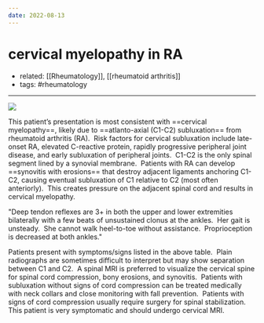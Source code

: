 ```yaml
---
date: 2022-08-13
---
```


# cervical myelopathy in RA

- related: [[Rheumatology]], [[rheumatoid arthritis]]
- tags: #rheumatology
---

![](https://photos.thisispiggy.com/file/wikiFiles/20220813103054.png)

This patient’s presentation is most consistent with ==cervical myelopathy==, likely due to ==atlanto-axial (C1-C2) subluxation== from rheumatoid arthritis (RA).  Risk factors for cervical subluxation include late-onset RA, elevated C-reactive protein, rapidly progressive peripheral joint disease, and early subluxation of peripheral joints.  C1-C2 is the only spinal segment lined by a synovial membrane.  Patients with RA can develop ==synovitis with erosions== that destroy adjacent ligaments anchoring C1-C2, causing eventual subluxation of C1 relative to C2 (most often anteriorly).  This creates pressure on the adjacent spinal cord and results in cervical myelopathy.

"Deep tendon reflexes are 3+ in both the upper and lower extremities bilaterally with a few beats of unsustained clonus at the ankles.  Her gait is unsteady.  She cannot walk heel-to-toe without assistance.  Proprioception is decreased at both ankles."

Patients present with symptoms/signs listed in the above table.  Plain radiographs are sometimes difficult to interpret but may show separation between C1 and C2.  A spinal MRI is preferred to visualize the cervical spine for spinal cord compression, bony erosions, and synovitis.  Patients with subluxation without signs of cord compression can be treated medically with neck collars and close monitoring with fall prevention.  Patients with signs of cord compression usually require surgery for spinal stabilization.  This patient is very symptomatic and should undergo cervical MRI.
